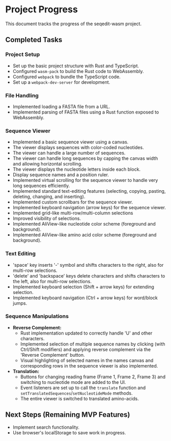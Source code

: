 # Project Progress

This document tracks the progress of the seqedit-wasm project.

## Completed Tasks

### Project Setup

*   Set up the basic project structure with Rust and TypeScript.
*   Configured `wasm-pack` to build the Rust code to WebAssembly.
*   Configured `webpack` to bundle the TypeScript code.
*   Set up a `webpack-dev-server` for development.

### File Handling

*   Implemented loading a FASTA file from a URL.
*   Implemented parsing of FASTA files using a Rust function exposed to WebAssembly.

### Sequence Viewer

*   Implemented a basic sequence viewer using a canvas.
*   The viewer displays sequences with color-coded nucleotides.
*   The viewer can handle a large number of sequences.
*   The viewer can handle long sequences by capping the canvas width and allowing horizontal scrolling.
*   The viewer displays the nucleotide letters inside each block.
*   Display sequence names and a position ruler.
*   Implemented virtual scrolling for the sequence viewer to handle very long sequences efficiently.
*   Implemented standard text-editing features (selecting, copying, pasting, deleting, changing, and inserting).
*   Implemented custom scrollbars for the sequence viewer.
*   Implemented keyboard navigation (arrow keys) for the sequence viewer.
*   Implemented grid-like multi-row/multi-column selections
*   Improved visibility of selections.
*   Implemented AliView-like nucleotide color scheme (foreground and background).
*   Implemented AliView-like amino acid color scheme (foreground and background).

### Text Editing

*   'space' key inserts '-' symbol and shifts characters to the right, also for multi-row selections.
*   'delete' and 'backspace' keys delete characters and shifts characters to the left, also for multi-row selections.
*   Implemented keyboard selection (Shift + arrow keys) for extending selection.
*   Implemented keyboard navigation (Ctrl + arrow keys) for word/block jumps.

### Sequence Manipulations

*   **Reverse Complement:**
    *   Rust implementation updated to correctly handle 'U' and other characters.
    *   Implemented selection of multiple sequence names by clicking (with Ctrl/Shift modifiers) and applying reverse complement via the 'Reverse Complement' button.
    *   Visual highlighting of selected names in the names canvas and corresponding rows in the sequence viewer is also implemented.
*   **Translation:**
    *   Buttons for changing reading frame (Frame 1, Frame 2, Frame 3) and switching to nucleotide mode are added to the UI.
    *   Event listeners are set up to call the `translate` function and `setTranslatedSequences`/`setNucleotideMode` methods.
    *   The entire viewer is switched to translated amino-acids.

## Next Steps (Remaining MVP Features)

*   Implement search functionality.
*   Use browser's localStorage to save work in progress.

